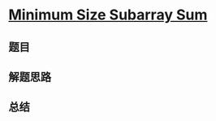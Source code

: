 # [Minimum Size Subarray Sum](https://leetcode.com/problems/minimum-size-subarray-sum/)

## 题目


## 解题思路


## 总结


